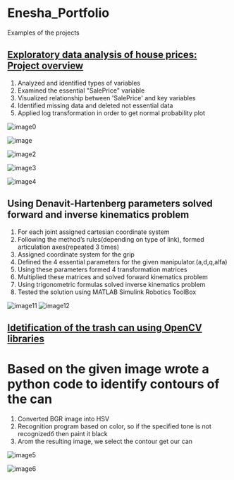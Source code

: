 # Enesha_Portfolio
Examples of the projects

## [Exploratory data analysis of house prices: Project overview](https://github.com/Ennie99/Enesha_Portfolio/blob/main/docs/House%20pricing%20EDA%20(1).py)
1. Analyzed and identified types of variables
2. Examined the essential "SalePrice" variable
3. Visualized relationship between 'SalePrice' and key variables
4. Identified missing data and deleted not essential data
5. Applied log transformation in order to get normal probability plot

![image0](https://github.com/Ennie99/Enesha_Portfolio/blob/main/images/%D0%B7%D0%B0%D0%B3%D1%80%D1%83%D0%B7%D0%BA%D0%B0%20(6).png)

![image](https://github.com/Ennie99/Enesha_Portfolio/blob/main/images/%D0%B7%D0%B0%D0%B3%D1%80%D1%83%D0%B7%D0%BA%D0%B0%20(2).png)

![image2](https://github.com/Ennie99/Enesha_Portfolio/blob/main/images/%D0%B7%D0%B0%D0%B3%D1%80%D1%83%D0%B7%D0%BA%D0%B0%20(4).png)

![image3](https://github.com/Ennie99/Enesha_Portfolio/blob/main/images/%D0%B7%D0%B0%D0%B3%D1%80%D1%83%D0%B7%D0%BA%D0%B0%20(3).png)

![image4](https://github.com/Ennie99/Enesha_Portfolio/blob/main/images/%D0%B7%D0%B0%D0%B3%D1%80%D1%83%D0%B7%D0%BA%D0%B0%20(5).png)

## Using Denavit-Hartenberg parameters solved forward and inverse kinematics problem

   1. For each joint assigned cartesian coordinate system
   2. Following the method’s rules(depending on type of link), formed articulation axes(repeated 3 times)
   3. Assigned coordinate system for the grip 
   4. Defined the 4 essential parameters for the given manipulator.(a,d,q,alfa)
   5. Using these parameters formed 4 transformation matrices
   6. Multiplied these matrices and solved forward kinematics problem
   7. Using trigonometric formulas solved inverse kinematics problem 
   8. Tested the solution using MATLAB Simulink Robotics ToolBox
   
   
![image11](https://github.com/Ennie99/Enesha_Portfolio/blob/main/images/image11.png)
![image12](https://github.com/Ennie99/Enesha_Portfolio/blob/main/images/image12.png)


## [Idetification of the trash can using OpenCV libraries](https://github.com/Ennie99/Enesha_Portfolio/blob/main/docs/Can%20identification.py)

# Based on the given image wrote a python code to identify contours of the can
1. Converted BGR image into HSV
2. Recognition program based on color, so if the specified tone is not recognizedб then paint it black
3. Аrom the resulting image, we select the contour get our can

![image5](https://github.com/Ennie99/Enesha_Portfolio/blob/main/images/%D0%91%D0%B5%D0%B7%D1%8B%D0%BC%D1%8F%D0%BD%D0%BD%D1%8B%D0%B99.png)

![image6](https://github.com/Ennie99/Enesha_Portfolio/blob/main/images/%D0%91%D0%B5%D0%B7%D1%8B%D0%BC%D1%8F%D0%BD%D0%BD%D1%8B%D0%B910.png)

